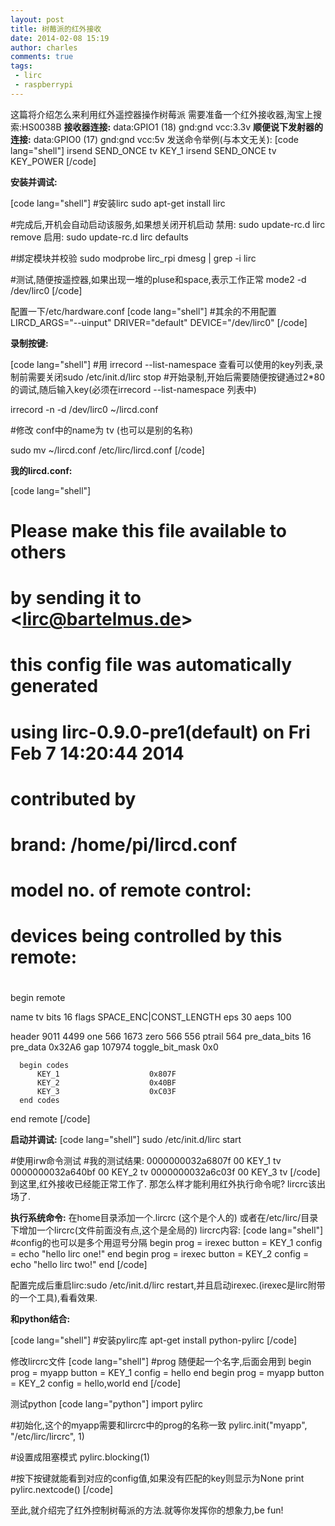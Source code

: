 ```yaml
---
layout: post
title: 树莓派的红外接收
date: 2014-02-08 15:19
author: charles
comments: true
tags:
 - lirc
 - raspberrypi
---
```


这篇将介绍怎么来利用红外遥控器操作树莓派
需要准备一个红外接收器,淘宝上搜索:HS0038B
<strong>接收器连接:</strong>
data:GPIO1 (18)
gnd:gnd
vcc:3.3v
<strong>顺便说下发射器的连接:</strong>
data:GPIO0 (17)
gnd:gnd
vcc:5v
发送命令举例(与本文无关):
[code lang="shell"]
irsend SEND_ONCE tv KEY_1
irsend SEND_ONCE tv KEY_POWER
[/code]

<strong>安装并调试:</strong>

[code lang="shell"]
#安装lirc
sudo apt-get install lirc

#完成后,开机会自动启动该服务,如果想关闭开机启动
禁用: sudo update-rc.d lirc remove
启用: sudo update-rc.d lirc defaults

#绑定模块并校验
sudo modprobe lirc_rpi
dmesg | grep -i lirc

#测试,随便按遥控器,如果出现一堆的pluse和space,表示工作正常
mode2 -d /dev/lirc0
[/code]

配置一下/etc/hardware.conf
[code lang="shell"]
#其余的不用配置
LIRCD_ARGS=&quot;--uinput&quot;
DRIVER=&quot;default&quot;
DEVICE=&quot;/dev/lirc0&quot;
[/code]

<strong>录制按键:</strong>

[code lang="shell"]
#用 irrecord --list-namespace 查看可以使用的key列表,录制前需要关闭sudo /etc/init.d/lirc stop
#开始录制,开始后需要随便按键通过2*80的调试,随后输入key(必须在irrecord --list-namespace 列表中)

irrecord -n -d /dev/lirc0 ~/lircd.conf

#修改 conf中的name为 tv (也可以是别的名称)

sudo mv ~/lircd.conf /etc/lirc/lircd.conf
[/code]

<strong>我的lircd.conf:</strong>

[code lang="shell"]
# Please make this file available to others
# by sending it to &lt;lirc@bartelmus.de&gt;
#
# this config file was automatically generated
# using lirc-0.9.0-pre1(default) on Fri Feb  7 14:20:44 2014
#
# contributed by
#
# brand:                       /home/pi/lircd.conf
# model no. of remote control:
# devices being controlled by this remote:
#

begin remote

  name  tv
  bits           16
  flags SPACE_ENC|CONST_LENGTH
  eps            30
  aeps          100

  header       9011  4499
  one           566  1673
  zero          566   556
  ptrail        564
  pre_data_bits   16
  pre_data       0x32A6
  gap          107974
  toggle_bit_mask 0x0

      begin codes
          KEY_1                    0x807F
          KEY_2                    0x40BF
          KEY_3                    0xC03F
      end codes

end remote
[/code]


<strong>启动并调试:</strong>
[code lang="shell"]
sudo /etc/init.d/lirc start

#使用irw命令测试
#我的测试结果:
0000000032a6807f 00 KEY_1 tv
0000000032a640bf 00 KEY_2 tv
0000000032a6c03f 00 KEY_3 tv
[/code]
到这里,红外接收已经能正常工作了.
那怎么样才能利用红外执行命令呢?
lircrc该出场了.


<strong>执行系统命令:</strong>
在home目录添加一个.lircrc (这个是个人的)
或者在/etc/lirc/目录下增加一个lircrc(文件前面没有点,这个是全局的)
lircrc内容:
[code lang="shell"]
#config的也可以是多个用逗号分隔
begin
    prog = irexec
    button = KEY_1
    config = echo &quot;hello lirc one!&quot;
end
begin
    prog = irexec
    button = KEY_2
    config = echo &quot;hello lirc two!&quot;
end
[/code]

配置完成后重启lirc:sudo /etc/init.d/lirc restart,并且启动irexec.(irexec是lirc附带的一个工具),看看效果.

<strong>和python结合:</strong>

[code lang="shell"]
#安装pylirc库
apt-get install python-pylirc
[/code]

修改lircrc文件
[code lang="shell"]
#prog 随便起一个名字,后面会用到
begin
    prog = myapp
    button = KEY_1
    config = hello
end
begin
    prog = myapp
    button = KEY_2
    config = hello,world
end
[/code]

测试python
[code lang="python"]
import pylirc

#初始化,这个的myapp需要和lircrc中的prog的名称一致
pylirc.init(&quot;myapp&quot;, &quot;/etc/lirc/lircrc&quot;, 1)

#设置成阻塞模式
pylirc.blocking(1)

#按下按键就能看到对应的config值,如果没有匹配的key则显示为None
print pylirc.nextcode()
[/code]

至此,就介绍完了红外控制树莓派的方法.就等你发挥你的想象力,be fun!
